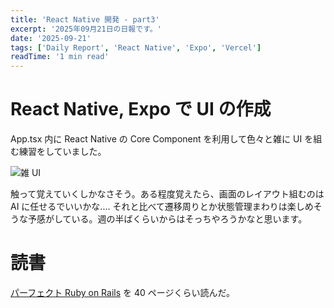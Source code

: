 ```yaml
---
title: 'React Native 開発 - part3'
excerpt: '2025年09月21日の日報です。'
date: '2025-09-21'
tags: ['Daily Report', 'React Native', 'Expo', 'Vercel']
readTime: '1 min read'
---
```


# React Native, Expo で UI の作成

App.tsx 内に React Native の Core Component を利用して色々と雑に UI を組む練習をしていました。

![雑 UI](/images/blog/2025-09-21-daily/playground.png 'playground')

触って覚えていくしかなさそう。ある程度覚えたら、画面のレイアウト組むのは AI に任せるでいいかな.... それと比べて遷移周りとか状態管理まわりは楽しめそうな予感がしている。週の半ばくらいからはそっちやろうかなと思います。

# 読書

[パーフェクト Ruby on Rails](https://gihyo.jp/book/2020/978-4-297-11462-6) を 40 ページくらい読んだ。
